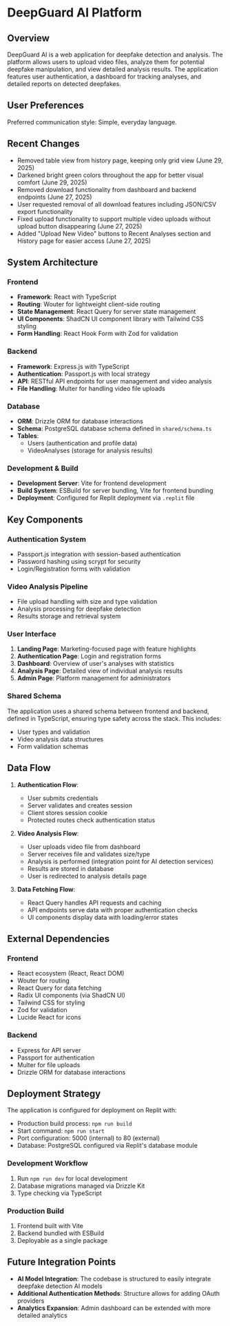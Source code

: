 # DeepGuard AI Platform

## Overview
DeepGuard AI is a web application for deepfake detection and analysis. The platform allows users to upload video files, analyze them for potential deepfake manipulation, and view detailed analysis results. The application features user authentication, a dashboard for tracking analyses, and detailed reports on detected deepfakes.

## User Preferences
Preferred communication style: Simple, everyday language.

## Recent Changes
- Removed table view from history page, keeping only grid view (June 29, 2025)
- Darkened bright green colors throughout the app for better visual comfort (June 29, 2025)
- Removed download functionality from dashboard and backend endpoints (June 27, 2025)
- User requested removal of all download features including JSON/CSV export functionality
- Fixed upload functionality to support multiple video uploads without upload button disappearing (June 27, 2025)
- Added "Upload New Video" buttons to Recent Analyses section and History page for easier access (June 27, 2025)

## System Architecture

### Frontend
- **Framework**: React with TypeScript
- **Routing**: Wouter for lightweight client-side routing
- **State Management**: React Query for server state management
- **UI Components**: ShadCN UI component library with Tailwind CSS styling
- **Form Handling**: React Hook Form with Zod for validation

### Backend
- **Framework**: Express.js with TypeScript
- **Authentication**: Passport.js with local strategy
- **API**: RESTful API endpoints for user management and video analysis
- **File Handling**: Multer for handling video file uploads

### Database
- **ORM**: Drizzle ORM for database interactions
- **Schema**: PostgreSQL database schema defined in `shared/schema.ts`
- **Tables**: 
  - Users (authentication and profile data)
  - VideoAnalyses (storage for analysis results)

### Development & Build
- **Development Server**: Vite for frontend development
- **Build System**: ESBuild for server bundling, Vite for frontend bundling
- **Deployment**: Configured for Replit deployment via `.replit` file

## Key Components

### Authentication System
- Passport.js integration with session-based authentication
- Password hashing using scrypt for security
- Login/Registration forms with validation

### Video Analysis Pipeline
- File upload handling with size and type validation
- Analysis processing for deepfake detection
- Results storage and retrieval system

### User Interface
1. **Landing Page**: Marketing-focused page with feature highlights
2. **Authentication Page**: Login and registration forms
3. **Dashboard**: Overview of user's analyses with statistics
4. **Analysis Page**: Detailed view of individual analysis results
5. **Admin Page**: Platform management for administrators

### Shared Schema
The application uses a shared schema between frontend and backend, defined in TypeScript, ensuring type safety across the stack. This includes:
- User types and validation
- Video analysis data structures
- Form validation schemas

## Data Flow

1. **Authentication Flow**:
   - User submits credentials
   - Server validates and creates session
   - Client stores session cookie
   - Protected routes check authentication status

2. **Video Analysis Flow**:
   - User uploads video file from dashboard
   - Server receives file and validates size/type
   - Analysis is performed (integration point for AI detection services)
   - Results are stored in database
   - User is redirected to analysis details page

3. **Data Fetching Flow**:
   - React Query handles API requests and caching
   - API endpoints serve data with proper authentication checks
   - UI components display data with loading/error states

## External Dependencies

### Frontend
- React ecosystem (React, React DOM)
- Wouter for routing
- React Query for data fetching
- Radix UI components (via ShadCN UI)
- Tailwind CSS for styling
- Zod for validation
- Lucide React for icons

### Backend
- Express for API server
- Passport for authentication
- Multer for file uploads
- Drizzle ORM for database interactions

## Deployment Strategy

The application is configured for deployment on Replit with:
- Production build process: `npm run build`
- Start command: `npm run start`
- Port configuration: 5000 (internal) to 80 (external)
- Database: PostgreSQL configured via Replit's database module

### Development Workflow
1. Run `npm run dev` for local development
2. Database migrations managed via Drizzle Kit
3. Type checking via TypeScript

### Production Build
1. Frontend built with Vite
2. Backend bundled with ESBuild
3. Deployable as a single package

## Future Integration Points

- **AI Model Integration**: The codebase is structured to easily integrate deepfake detection AI models
- **Additional Authentication Methods**: Structure allows for adding OAuth providers
- **Analytics Expansion**: Admin dashboard can be extended with more detailed analytics